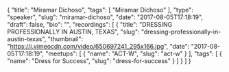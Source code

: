 {
  "title": "Miramar Dichoso",
  "tags": [
    "Miramar Dichoso"
  ],
  "type": "speaker",
  "slug": "miramar-dichoso",
  "date": "2017-08-05T17:18:19",
  "draft": false,
  "bio": "",
  "recordings": [
    {
      "title": "DRESSING PROFESSIONALLY IN AUSTIN, TEXAS",
      "slug": "dressing-professionally-in-austin-texas",
      "thumbnail": "https://i.vimeocdn.com/video/650697241_295x166.jpg",
      "date": "2017-08-05T17:18:19",
      "meetups": [
        {
          "name": "ACT-W",
          "slug": "act-w"
        }
      ],
      "tags": [
        {
          "name": "Dress for Success",
          "slug": "dress-for-success"
        }
      ]
    }
  ]
}